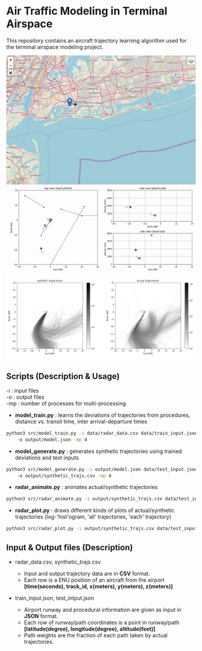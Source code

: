 # Air Traffic Modeling in Terminal Airspace

This repository contains an aircraft trajectory learning algorithm used for the terminal airspace modeling project.

<img src="data/demo_0.gif" width="750">  
  
  
<img src="data/demo_1.gif" width="800">  
  
  
<img src="data/demo_2.png" width="850">  


## Scripts (Description & Usage)
-i : input files  
-o : output files  
-mp : number of processes for multi-processing  


* **model_train.py** : learns the deviations of trajectories from procedures, distance vs. transit time, inter arrival-departure times
```bash
python3 src/model_train.py -i data/radar_data.csv data/train_input.json 
    -o output/model.json -mp 4
```

* **model_generate.py** : generates synthetic trajectories using trained deviations and test inputs
```bash
python3 src/model_generate.py -i output/model.json data/test_input.json 
    -o output/synthetic_trajs.csv -mp 4
```

* **radar_animate.py** : animates actual/synthetic trajectories 
```bash
python3 src/radar_animate.py -i output/synthetic_trajs.csv data/test_input.json output/animation.html
```

* **radar_plot.py** : draws different kinds of plots of actual/synthetic trajectories (log-'hist'ogram, 'all' trajectories, 'each' trajectory)
```bash
python3 src/radar_plot.py -i output/synthetic_trajs.csv data/test_input.json hist
```


## Input & Output files (Description)

* radar_data.csv, synthetic_trajs.csv
  - Input and output trajectory data are in **CSV** format.
  - Each row is a ENU position of an aircraft from the airport  
    **[time(seconds), track_id, x(meters), y(meters), z(meters)]**
  

* train_input.json, test_intput.json
  - Airport runway and procedural information are given as input in **JSON** format.
  - Each row of runway/path coordinates is a point in runway/path  
    **[latitude(degree), longitude(degree), altitude(feet)]**
  - Path weights are the fraction of each path taken by actual trajectories. 




